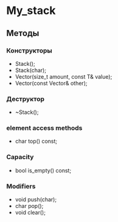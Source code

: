 # My_stack
## Методы
### Конструкторы
- Stack();
- Stack(char);
- Vector(size_t amount, const T& value);
- Vector(const Vector& other);
### Деструктор
- ~Stack();
### element access methods
- char top() const;
### Capacity
- bool is_empty() const;
### Modifiers
- void push(char);
- char pop();
- void clear();
